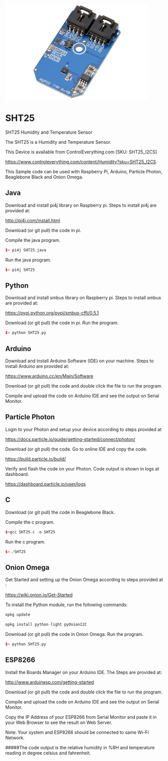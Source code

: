 [![SHT25](SHT25_I2CS.png)](https://www.controleverything.com/content/Humidity?sku=SHT25_I2CS)
# SHT25
SHT25 Humidity and Temperature Sensor

The SHT25 is a Humidity and Temperature Sensor.

This Device is available from ControlEverything.com [SKU: SHT25_I2CS]

https://www.controleverything.com/content/Humidity?sku=SHT25_I2CS

This Sample code can be used with Raspberry Pi, Arduino, Particle Photon, Beaglebone Black and Onion Omega.

## Java 
Download and install pi4j library on Raspberry pi. Steps to install pi4j are provided at:

http://pi4j.com/install.html

Download (or git pull) the code in pi.

Compile the java program.
```cpp
$> pi4j SHT25.java
```

Run the java program.
```cpp
$> pi4j SHT25
```

## Python 
Download and install smbus library on Raspberry pi. Steps to install smbus are provided at:

https://pypi.python.org/pypi/smbus-cffi/0.5.1

Download (or git pull) the code in pi. Run the program.

```cpp
$> python SHT25.py
```

## Arduino
Download and install Arduino Software (IDE) on your machine. Steps to install Arduino are provided at:

https://www.arduino.cc/en/Main/Software

Download (or git pull) the code and double click the file to run the program.

Compile and upload the code on Arduino IDE and see the output on Serial Monitor.


## Particle Photon

Login to your Photon and setup your device according to steps provided at

https://docs.particle.io/guide/getting-started/connect/photon/

Download (or git pull) the code. Go to online IDE and copy the code. 

https://build.particle.io/build/

Verify and flash the code on your Photon. Code output is shown in logs at dashboard.

https://dashboard.particle.io/user/logs


## C

Download (or git pull) the code in Beaglebone Black.

Compile the c program.
```cpp
$>gcc SHT25.c -o SHT25
```
Run the c program.
```cpp
$>./SHT25
```

## Onion Omega

Get Started and setting up the Onion Omega according to steps provided at :

https://wiki.onion.io/Get-Started

To install the Python module, run the following commands:
```cpp
opkg update
```
```cpp
opkg install python-light pyOnionI2C
```

Download (or git pull) the code in Onion Omega. Run the program.

```cpp
$> python SHT25.py
```
 
## ESP8266
 
Install the Boards Manager on your Arduino IDE. The Steps are provided at:
 
http://www.arduinesp.com/getting-started
 
Download (or git pull) the code and double click the file to run the program.
 
Compile and upload the code on Arduino IDE and see the output on Serial Monitor.
 
Copy the IP Address of your ESP8266 from Serial Monitor and paste it in your Web Browser to see the result on Web Server.
 
Note: Your system and ESP8266 should be connected to same Wi-Fi Network.

#####The code output is the relative humidity in %RH and temperature reading in degree celsius and fahrenheit.
